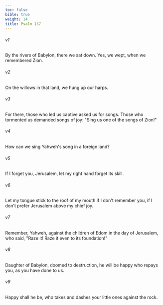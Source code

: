 ```yaml
---
toc: false
bible: true
weight: 14
title: Psalm 137
---
```




###### v1 
By the rivers of Babylon, there we sat down. Yes, we wept, when we remembered Zion. 

###### v2 
On the willows in that land, we hung up our harps. 

###### v3 
For there, those who led us captive asked us for songs. Those who tormented us demanded songs of joy: "Sing us one of the songs of Zion!" 

###### v4 
How can we sing Yahweh's song in a foreign land? 

###### v5 
If I forget you, Jerusalem, let my right hand forget its skill. 

###### v6 
Let my tongue stick to the roof of my mouth if I don't remember you, if I don't prefer Jerusalem above my chief joy. 

###### v7 
Remember, Yahweh, against the children of Edom in the day of Jerusalem, who said, "Raze it! Raze it even to its foundation!" 

###### v8 
Daughter of Babylon, doomed to destruction, he will be happy who repays you, as you have done to us. 

###### v9 
Happy shall he be, who takes and dashes your little ones against the rock.
